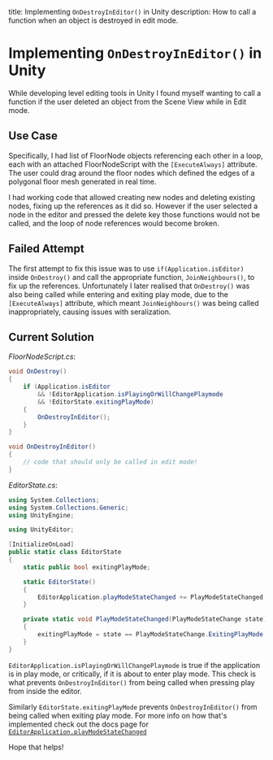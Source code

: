 title: Implementing `OnDestroyInEditor()` in Unity
description: How to call a function when an object is destroyed in edit mode.

# Implementing `OnDestroyInEditor()` in Unity

While developing level editing tools in Unity I found myself wanting to call a function if the user deleted an object from the Scene View while in Edit mode.

## Use Case

Specifically, I had list of FloorNode objects referencing each other in a loop, each with an attached FloorNodeScript with the `[ExecuteAlways]` attribute. The user could drag around the floor nodes which defined the edges of a polygonal floor mesh generated in real time.

I had working code that allowed creating new nodes and deleting existing nodes, fixing up the references as it did so. However if the user selected a node in the editor and pressed the delete key those functions would not be called, and the loop of node references would become broken.

## Failed Attempt

The first attempt to fix this issue was to use `if(Application.isEditor)` inside `OnDestroy()` and call the appropriate function, `JoinNeighbours()`, to fix up the references. Unfortunately I later realised that `OnDestroy()` was also being called while entering and exiting play mode, due to the `[ExecuteAlways]` attribute, which meant `JoinNeighbours()` was being called inappropriately, causing issues with seralization.

## Current Solution

*FloorNodeScript.cs*:

```csharp
void OnDestroy()
{
    if (Application.isEditor
    	&& !EditorApplication.isPlayingOrWillChangePlaymode
    	&& !EditorState.exitingPlayMode)
    {
        OnDestroyInEditor();
    }
}

void OnDestroyInEditor()
{
    // code that should only be called in edit mode!
}
```

*EditorState.cs*:

```csharp
using System.Collections;
using System.Collections.Generic;
using UnityEngine;

using UnityEditor;

[InitializeOnLoad]
public static class EditorState
{
    static public bool exitingPlayMode;

    static EditorState()
    {
        EditorApplication.playModeStateChanged += PlayModeStateChanged;
    }

    private static void PlayModeStateChanged(PlayModeStateChange state)
    {
        exitingPlayMode = state == PlayModeStateChange.ExitingPlayMode;
    }
}
```

`EditorApplication.isPlayingOrWillChangePlaymode` is true if the application is in play mode, or critically, if it is about to enter play mode. This check is what prevents `OnDestroyInEditor()` from being called when pressing play from inside the editor.

Similarly `EditorState.exitingPlayMode` prevents `OnDestroyInEditor()` from being called when exiting play mode. For more info on how that's implemented check out the docs page for [`EditorApplication.playModeStateChanged`](https://docs.unity3d.com/ScriptReference/EditorApplication-playModeStateChanged.html)

Hope that helps!